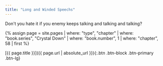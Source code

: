 ```yaml
---
title: "Long and Winded Speechs"
---
```

Don't you hate it if you enemy keeps talking and talking and talking?

{% assign page = site.pages
  | where: "type", "chapter"
  | where: "book.series", "Crystal Down"
  | where: "book.number", 1
  | where: "chapter", 58
  | first %}

[{{ page.title }}]({{ page.url | absolute_url }}){:.btn .btn-block .btn-primary .btn-lg}
<!--more-->
